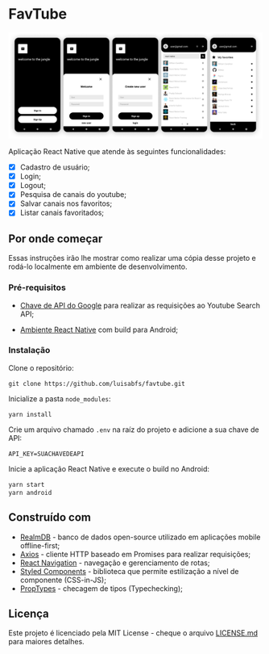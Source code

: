 # FavTube

![FavTube interface](src/assets/print.png)

Aplicação React Native que atende às seguintes funcionalidades:

- [x] Cadastro de usuário;
- [x] Login;
- [x] Logout;
- [x] Pesquisa de canais do youtube;
- [x] Salvar canais nos favoritos;
- [x] Listar canais favoritados;

## Por onde começar

Essas instruções irão lhe mostrar como realizar uma cópia desse projeto e rodá-lo localmente em ambiente de desenvolvimento.

### Pré-requisitos

- [Chave de API do Google](https://developers.google.com/youtube/v3/getting-started?hl=pt_br) para realizar as requisições ao Youtube Search API;

- [Ambiente React Native](https://react-native.rocketseat.dev/) com build para Android;

### Instalação

Clone o repositório:

```
git clone https://github.com/luisabfs/favtube.git
```

Inicialize a pasta `node_modules`:

```
yarn install
```

Crie um arquivo chamado `.env` na raíz do projeto e adicione a sua chave de API:

```env
API_KEY=SUACHAVEDEAPI
```

Inicie a aplicação React Native e execute o build no Android:

```
yarn start
yarn android
```

## Construído com

* [RealmDB](https://realm.io/docs/javascript/latest/) - banco de dados open-source utilizado em aplicações mobile offline-first;
* [Axios](https://github.com/axios/axios) - cliente HTTP baseado em Promises para realizar requisições;
* [React Navigation](https://reactnavigation.org/docs/getting-started) - navegação e gerenciamento de rotas;
* [Styled Components](https://rometools.github.io/rome/) - biblioteca que permite estilização a nível de componente (CSS-in-JS);
* [PropTypes](https://github.com/facebook/prop-types) - checagem de tipos (Typechecking);

## Licença

Este projeto é licenciado pela MIT License - cheque o arquivo [LICENSE.md](LICENSE.md) para maiores detalhes.
